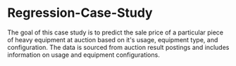 # Regression-Case-Study

The goal of this case study is to predict the sale price of a particular piece of heavy equipment at auction based on it's usage, equipment type, and configuration. The data is sourced from auction result postings and includes information on usage and equipment configurations.
